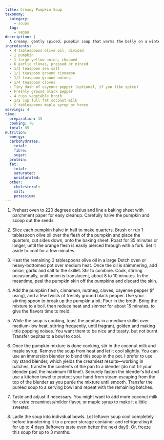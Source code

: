 ```yaml
---
title: Creamy Pumpkin Soup
taxonomy:
  category:
    - soups
  tag:
    - vegan
description: |
  A creamy, gently spiced, pumpkin soup that warms the belly on a winter's day.
ingredients:
  - 4 tablespoons olive oil, divided
  - 1 pumpkin
  - 1 large yellow onion, chopped
  - 6 garlic cloves, pressed or minced
  - 1/2 teaspoon sea salt
  - 1/2 teaspoon ground cinnamon
  - 1/2 teaspoon ground nutmeg
  - 1/4 teaspoon cloves
  - Tiny dash of cayenne pepper (optional, if you like spice)
  - Freshly ground black pepper
  - 4 cups vegetable broth
  - 1/2 cup full fat coconut milk
  - 2 tablespoons maple syrup or honey
servings: 4
time:
  preparation: 15
  cooking: 70
  total: 85
nutrition:
  energy:
  carbohydrates:
    total:
    fibre:
    sugar:
  protein:
  fat:
    total:
    saturated:
    unsaturated:
  other:
    cholesterol:
    salt:
    potassium:
---
```


1. Preheat oven to 220 degrees celsius and line a baking sheet with parchment paper for easy cleanup. Carefully halve the pumpkin and scoop out the seeds.

2. Slice each pumpkin halve in half to make quarters. Brush or rub 1 tablespoon olive oil over the flesh of the pumpkin and place the quarters, cut sides down, onto the baking sheet. Roast for 35 minutes or longer, until the orange flesh is easily pierced through with a fork. Set it aside to cool for a few minutes.

3. Heat the remaining 3 tablespoons olive oil in a large Dutch oven or heavy-bottomed pot over medium heat. Once the oil is shimmering, add onion, garlic and salt to the skillet. Stir to combine. Cook, stirring occasionally, until onion is translucent, about 8 to 10 minutes. In the meantime, peel the pumpkin skin off the pumpkins and discard the skin.

4. Add the pumpkin flesh, cinnamon, nutmeg, cloves, cayenne pepper (if using), and a few twists of freshly ground black pepper. Use your stirring spoon to break up the pumpkin a bit. Pour in the broth. Bring the mixture to a boil, then reduce heat and simmer for about 15 minutes, to give the flavors time to meld.

5. While the soup is cooking, toast the pepitas in a medium skillet over medium-low heat, stirring frequently, until fragrant, golden and making little popping noises. You want them to be nice and toasty, but not burnt. Transfer pepitas to a bowl to cool.

6. Once the pumpkin mixture is done cooking, stir in the coconut milk and maple syrup. Remove the soup from heat and let it cool slightly. You can use an immersion blender to blend this soup in the pot. I prefer to use my stand blender, which yields the creamiest results—working in batches, transfer the contents of the pan to a blender (do not fill your blender past the maximum fill line!). Securely fasten the blender’s lid and use a kitchen towel to protect your hand from steam escaping from the top of the blender as you purée the mixture until smooth. Transfer the puréed soup to a serving bowl and repeat with the remaining batches.

7. Taste and adjust if necessary. You might want to add more coconut milk for extra creaminess/milder flavor, or maple syrup to make it a little sweeter.

8. Ladle the soup into individual bowls. Let leftover soup cool completely before transferring it to a proper storage container and refrigerating it for up to 4 days (leftovers taste even better the next day!). Or, freeze this soup for up to 3 months.
